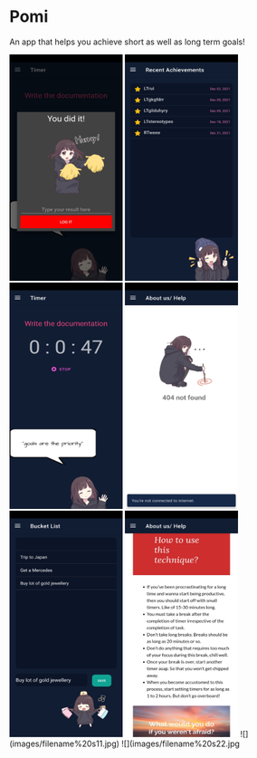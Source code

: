 # Pomi
An app that helps you achieve short as well as long term goals!

<img src= "images/sss1.jpg" height = "400" width = "200">
<img src= "images/sss2.jpg" height = "400" width = "200">
<img src= "images/sss3.jpg" height = "400" width = "200">
<img src= "images/sss4.jpg" height = "400" width = "200">
<img src= "images/sss5.jpg" height = "400" width = "200">
<img src= "images/sss6.jpg" height = "400" width = "200">
![](images/filename%20s11.jpg)
![](images/filename%20s22.jpg
